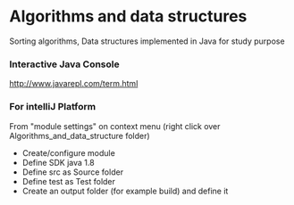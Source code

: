 # Algorithms and data structures
Sorting algorithms, Data structures implemented in Java for study purpose  

### Interactive Java Console

http://www.javarepl.com/term.html

### For intelliJ Platform

From "module settings" on context menu (right click over Algorithms_and_data_structure folder)

+ Create/configure module
+ Define SDK java 1.8
+ Define src as Source folder
+ Define test as Test folder
+ Create an output folder (for example build) and define it
